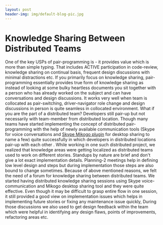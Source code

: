 ```yaml
---
layout: post
header-img: img/default-blog-pic.jpg
---
```


# Knowledge Sharing Between Distributed Teams

One of the key USPs of pair-programming is - it provides value which is more than simple typing. That includes ACTIVE participation in code-review, knowledge sharing on continual basis, frequent design discussions with minimal distractions etc. If you primarily focus on knowledge sharing, pair-programming essentially provides true form of knowledge sharing as instead of looking at some bulky heartless documents you sit together with a person who has already worked on the subject and can have conversations and design discussions.  It works very well when team is collocated as pair-switching, driver-navigator role change and design discussions in person is quite seamless in collocated environment. What if you are the part of a distributed team? Developers still pair-up but not necessarily with team-member from distributed location. Though many teams have started implementing the concept of distributed pair-programming with the help of newly available communication tools (Skype for voice conversations and [Skype Mikogo plugin](http://skype.mikogo.com/) for desktop sharing to name a few) quite successfully in which developers in distributed locations pair-up with each other . While working in one such distributed project, we realized that knowledge areas were getting localized as distributed teams used to work on different stories. Standups by nature are brief and don't give a lot exact implementation details. Planning-2 meetings help in defining low level design and steps but during implementation those steps are also bound to change sometimes. Because of above mentioned reasons, we felt the need of a forum for knowledge sharing between distributed teams. We started having distributed knowledge sharing sessions using Skype voice-communication and Mikogo desktop sharing tool and they were quite effective. Even though it may be difficult to grasp entire flow in one session, it still provided a good view on implementation issues which helps in implementing future stories or fixing any maintenance issue quickly, During those discussions we also used to get design feedback within the team which were helpful in identifying any design flaws, points of improvements, refactoring areas etc.